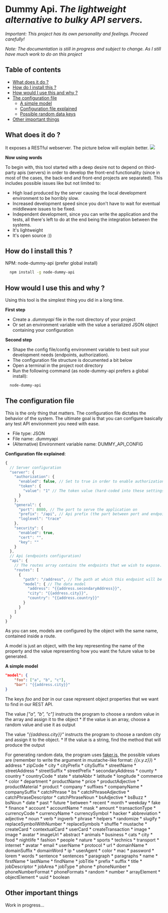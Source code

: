 Dummy Api. _The lightweight alternative to bulky API servers._
========================================================

*Important: This project has its own personality and feelings. Proceed carefully!*

*Note: The documentation is still in progress and subject to change. As I still have much work to do on this project*

Table of contents
-----------------
* [What does it do ?](#section-one)
* [How do I install this ?](#section-two)
* [How would I use this and why ?](#section-three)
* [The configuration file](#section-four)
  * [A simple model](#a-simple-model)
  * [Configuration file explained](#config-file-explained)
  * [Possible random data keys](#random-data-docs)
* [Other important things](#section-five)

<a name="section-one"></a>What does it do ?
-----------------

  It exposes a RESTful webserver. The picture below will explain better.
  ![](http://s11.postimg.org/oa4uzqrr7/dummy_api.png)

**Now using words**

To begin with, this tool started with a deep desire not to depend on third-party apis (servers) in order to develop the front-end functionality (since in most of the cases, the back-end and front-end projects are separated). This includes possible issues like but not limited to:

* High load produced by the server causing the local development environment to be horribly slow.
* Increased development speed since you don't have to wait for eventual middleware issues to be fixed.
* Independent development, since you can write the application and the tests, all there's left to do at the end being the integration between the systems.
* It's lightweight
* It's open source :))

<a name="section-two"></a>How do I install this ?
-----------------------

  NPM: node-dummy-api (prefer global install)
  ```bash
    npm install -g node-dummy-api
  ```

<a name="section-three"></a>How would I use this and why ?
------------------------------

  Using this tool is the simplest thing you did in a long time.

**First step**
  * Create a _.dummyapi_ file in the root directory of your project
  * Or set an environment variable with the value a serialized JSON object containing your configuration

**Second step**
  * Shape the config file/config environment variable to best suit your development needs (endpoints, authorization).
  * The configuration file structure is documented a bit below
  * Open a terminal in the project root directory
  * Run the following command (as node-dummy-api prefers a global install):
  ```bash
    node-dummy-api
  ```

<a name="section-four"></a>The configuration file
----------------------

  This is the only thing that matters. The configuration file dictates the behavior of the system. The ultimate goal is that you can configure basically any test API environment you need with ease.

  * File type: JSON
  * File name: .dummyapi
  * (Alternative) Environment variable name: DUMMY_API_CONFIG

  **Configuration file explained**:
  <a name="config-file-explained"></a>
  ```js
  {
    // Server configuration
    "server": {
      "authorization": {
        "enabled": false, // Set to true in order to enable authorization
        "token": {
          "value": "1" // The token value (hard-coded into these settings). Reprezents the token that must be included in the Authorization header
        }
      },
      "general": {
        "port": 8080, // The port to serve the application on
        "prefix": "/api", // Api prefix (the part between port and endpoint <http://localhost:8080/api/users) -> /api is the prefix
        "loglevel": "trace"
      },
      "security": {
        "enabled": true,
        "cert": "",
        "key": ""
      }
    },
    // Api (endpoints configuration)
    "api": {
      // The routes array contains the endpoints that we wish to expose. Just add an object to this array, object containing a "path" key and a "model" key and you are good to go
      "routes": [
        {
          "path": "/address", // The path at which this endpoint will be found
          "model": { // The data model
            "address": "{{address.secondaryAddress}}",
            "city": "{{address.city}}",
            "country": "{{address.country}}"
          }
        }
      ]
    }
  }
  ```

  As you can see, models are configured by the object with the same name, contained inside a route.

  A model is just an object, with the key representing the name of the property and the value representing how you want the future value to be generated.

  **A simple model**
  <a name="a-simple-model"></a>
  ```json
  "model": {
      "foo": ["a", "b", "c"],
      "bar": "{{address.city}}"
  }
  ```
  The keys _foo_ and _bar_ in our case represent object properties that we want to find in our REST API.

  The value _["a", "b", "c"]_ instructs the program to choose a random value in the array and assign it to the object
    * If the value is an array, choose a random value and use it as output

  The value _"{{address.city}}"_ instructs the program to choose a random city and assign it to the object.
    * If the value is a string, find the method that will produce the output

  For generating random data, the program uses [faker.js](https://github.com/Marak/faker.js), the possible values are (remember to write the argument in mustache-like format: _{{x.y.z}}_)
  <a name="random-data-docs"></a>
    * address
      * zipCode
      * city
      * cityPrefix
      * citySuffix
      * streetName
      * streetAddress
      * streetSuffix
      * streetPrefix
      * secondaryAddress
      * county
      * country
      * countryCode
      * state
      * stateAbbr
      * latitude
      * longitude
    * commerce
      * color
      * department
      * productName
      * price
      * productAdjective
      * productMaterial
      * product
    * company
      * suffixes
      * companyName
      * companySuffix
      * catchPhrase
      * bs
      * catchPhraseAdjective
      * catchPhraseDescriptor
      * catchPhraseNoun
      * bsAdjective
      * bsBuzz
      * bsNoun
    * date
      * past
      * future
      * between
      * recent
      * month
      * weekday
    * fake
    * finance
      * account
      * accountName
      * mask
      * amount
      * transactionType
      * currencyCode
      * currencyName
      * currencySymbol
    * hacker
      * abbreviation
      * adjective
      * noun
      * verb
      * ingverb
      * phrase
    * helpers
      * randomize
      * slugify
      * replaceSymbolWithNumber
      * replaceSymbols
      * shuffle
      * mustache
      * createCard
      * contextualCard
      * userCard
      * createTransaction
    * image
      * image
      * avatar
      * imageUrl
      * abstract
      * animals
      * business
      * cats
      * city
      * food
      * nightlife
      * fashion
      * people
      * nature
      * sports
      * technics
      * transport
    * internet
      * avatar
      * email
      * userName
      * protocol
      * url
      * domainName
      * domainSuffix
      * domainWord
      * ip
      * userAgent
      * color
      * mac
      * password
    * lorem
      * words
      * sentence
      * sentences
      * paragraph
      * paragraphs
    * name
      * firstName
      * lastName
      * findName
      * jobTitle
      * prefix
      * suffix
      * title
      * jobDescriptor
      * jobArea
      * jobType
    * phone
      * phoneNumber
      * phoneNumberFormat
      * phoneFormats
    * random
      * number
      * arrayElement
      * objectElement
      * uuid
      * boolean


<a name="section-five"></a>Other important things
------------

Work in progress...
